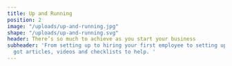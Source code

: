 ```yaml
---
title: Up and Running
position: 2
image: "/uploads/up-and-running.jpg"
shape: "/uploads/up-and-running.svg"
header: There’s so much to achieve as you start your business
subheader: 'From setting up to hiring your first employee to setting up online, we’ve
  got articles, videos and checklists to help. '
---
```


